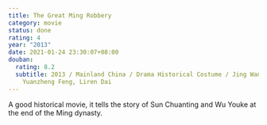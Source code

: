 ```yaml
---
title: The Great Ming Robbery
category: movie
status: done
rating: 4
year: "2013"
date: 2021-01-24 23:30:07+08:00
douban:
  rating: 8.2
  subtitle: 2013 / Mainland China / Drama Historical Costume / Jing Wang /
    Yuanzheng Feng, Liren Dai
---
```


A good historical movie, it tells the story of Sun Chuanting and Wu Youke at the end of the Ming dynasty.

